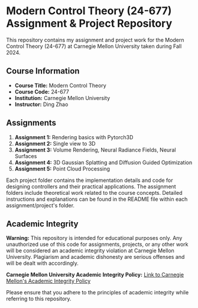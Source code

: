 # Modern Control Theory (24-677) Assignment & Project Repository

This repository contains my assignment and project work for the Modern Control Theory (24-677) at Carnegie Mellon University taken during Fall 2024.

## Course Information

- **Course Title:** Modern Control Theory
- **Course Code:** 24-677
- **Institution:** Carnegie Mellon University
- **Instructor:** Ding Zhao

## Assignments

1. **Assignment 1:** Rendering basics with Pytorch3D
2. **Assignment 2:** Single view to 3D
3. **Assignment 3:** Volume Rendering, Neural Radiance Fields, Neural Surfaces
4. **Assignment 4:** 3D Gaussian Splatting and Diffusion Guided Optimization
5. **Assignment 5:** Point Cloud Processing

Each project folder contains the implementation details and code for designing controllers and their practical applications. The assignment folders include theoretical work related to the course concepts. Detailed instructions and explanations can be found in the README file within each assignment/project's folder.
## Academic Integrity

**Warning:**
This repository is intended for educational purposes only. Any unauthorized use of this code for assignments, projects, or any other work will be considered an academic integrity violation at Carnegie Mellon University. Plagiarism and academic dishonesty are serious offenses and will be dealt with accordingly. 

**Carnegie Mellon University Academic Integrity Policy:**
[Link to Carnegie Mellon's Academic Integrity Policy](https://www.cmu.edu/policies/student-and-student-life/academic-integrity.html)

Please ensure that you adhere to the principles of academic integrity while referring to this repository.
